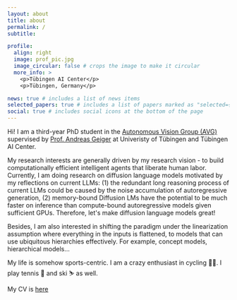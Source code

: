 ```yaml
---
layout: about
title: about
permalink: /
subtitle: 

profile:
  align: right
  image: prof_pic.jpg
  image_circular: false # crops the image to make it circular
  more_info: >
    <p>Tübingen AI Center</p>
    <p>Tübingen, Germany</p>

news: true # includes a list of news items
selected_papers: true # includes a list of papers marked as "selected={true}"
social: true # includes social icons at the bottom of the page
---
```

Hi! I am a third-year PhD student in the [Autonomous Vision Group (AVG)](https://uni-tuebingen.de/en/fakultaeten/mathematisch-naturwissenschaftliche-fakultaet/fachbereiche/informatik/lehrstuehle/autonomous-vision/home/) supervised by [Prof. Andreas Geiger](https://www.cvlibs.net/) at Univeristy of Tübingen and Tübingen AI Center.

My research interests are generally driven by my research vision - to build computationally efficient intelligent agents that liberate human labor. Currently, I am doing research on diffusion language models motivated by my reflections on current LLMs: (1) the redundant long reasoning process of current LLMs could be caused by the noise accumulation of autoregressive generation, (2) memory-bound Diffusion LMs have the potential to be much faster on inference than compute-bound autoregressive models given sufficient GPUs. Therefore, let's make diffusion language models great! 

Besides, I am also interested in shifting the paradigm under the linearization assumption where everything in the inputs is flattened, to models that can use ubiquitous hierarchies effectively. For example, concept models, hierarchical models...

My life is somehow sports-centric. I am a crazy enthusiast in cycling 🚴🚵. I play tennis 🎾 and ski ⛷️ as well. 

My CV is [here](./assets/pdf/Haoyu_CV_Research.pdf)



